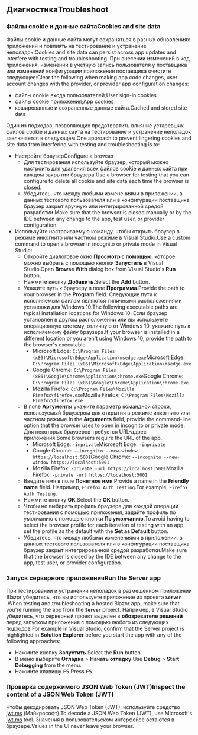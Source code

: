 ## <a name="troubleshoot"></a><span data-ttu-id="0d88d-101">Диагностика</span><span class="sxs-lookup"><span data-stu-id="0d88d-101">Troubleshoot</span></span>

### <a name="cookies-and-site-data"></a><span data-ttu-id="0d88d-102">Файлы cookie и данные сайта</span><span class="sxs-lookup"><span data-stu-id="0d88d-102">Cookies and site data</span></span>

<span data-ttu-id="0d88d-103">Файлы cookie и данные сайта могут сохраняться в разных обновлениях приложений и повлиять на тестирование и устранение неполадок.</span><span class="sxs-lookup"><span data-stu-id="0d88d-103">Cookies and site data can persist across app updates and interfere with testing and troubleshooting.</span></span> <span data-ttu-id="0d88d-104">При внесении изменений в код приложения, изменений в учетную запись пользователя у поставщика или изменений конфигурации приложения поставщика очистите следующее:</span><span class="sxs-lookup"><span data-stu-id="0d88d-104">Clear the following when making app code changes, user account changes with the provider, or provider app configuration changes:</span></span>

* <span data-ttu-id="0d88d-105">файлы cookie входа пользователей;</span><span class="sxs-lookup"><span data-stu-id="0d88d-105">User sign-in cookies</span></span>
* <span data-ttu-id="0d88d-106">файлы cookie приложения;</span><span class="sxs-lookup"><span data-stu-id="0d88d-106">App cookies</span></span>
* <span data-ttu-id="0d88d-107">кэшированные и сохраненные данные сайта.</span><span class="sxs-lookup"><span data-stu-id="0d88d-107">Cached and stored site data</span></span>

<span data-ttu-id="0d88d-108">Один из подходов, позволяющих предотвратить влияние устаревших файлов cookie и данных сайта на тестирование и устранение неполадок заключается в следующем:</span><span class="sxs-lookup"><span data-stu-id="0d88d-108">One approach to prevent lingering cookies and site data from interfering with testing and troubleshooting is to:</span></span>

* <span data-ttu-id="0d88d-109">Настройте браузер</span><span class="sxs-lookup"><span data-stu-id="0d88d-109">Configure a browser</span></span>
  * <span data-ttu-id="0d88d-110">Для тестирования используйте браузер, который можно настроить для удаления всех файлов cookie и данных сайта при каждом закрытии браузера.</span><span class="sxs-lookup"><span data-stu-id="0d88d-110">Use a browser for testing that you can configure to delete all cookie and site data each time the browser is closed.</span></span>
  * <span data-ttu-id="0d88d-111">Убедитесь, что между любыми изменениями в приложении, в данных тестового пользователя или в конфигурации поставщика браузер закрыт вручную или интегрированной средой разработки.</span><span class="sxs-lookup"><span data-stu-id="0d88d-111">Make sure that the browser is closed manually or by the IDE between any change to the app, test user, or provider configuration.</span></span>
* <span data-ttu-id="0d88d-112">Используйте настраиваемую команду, чтобы открыть браузер в режиме инкогнито или частном режиме в Visual Studio:</span><span class="sxs-lookup"><span data-stu-id="0d88d-112">Use a custom command to open a browser in incognito or private mode in Visual Studio:</span></span>
  * <span data-ttu-id="0d88d-113">Откройте диалоговое окно **Просмотр с помощью**, которое можно выбрать с помощью кнопки **Запустить** в Visual Studio.</span><span class="sxs-lookup"><span data-stu-id="0d88d-113">Open **Browse With** dialog box from Visual Studio's **Run** button.</span></span>
  * <span data-ttu-id="0d88d-114">Нажмите кнопку **Добавить**.</span><span class="sxs-lookup"><span data-stu-id="0d88d-114">Select the **Add** button.</span></span>
  * <span data-ttu-id="0d88d-115">Укажите путь к браузеру в поле **Программа**.</span><span class="sxs-lookup"><span data-stu-id="0d88d-115">Provide the path to your browser in the **Program** field.</span></span> <span data-ttu-id="0d88d-116">Следующие пути к исполняемым файлам являются типичными расположениями установки для Windows 10.</span><span class="sxs-lookup"><span data-stu-id="0d88d-116">The following executable paths are typical installation locations for Windows 10.</span></span> <span data-ttu-id="0d88d-117">Если браузер установлен в другом расположении или вы используете операционную систему, отличную от Windows 10, укажите путь к исполняемому файлу браузера.</span><span class="sxs-lookup"><span data-stu-id="0d88d-117">If your browser is installed in a different location or you aren't using Windows 10, provide the path to the browser's executable.</span></span>
    * <span data-ttu-id="0d88d-118">Microsoft Edge: `C:\Program Files (x86)\Microsoft\Edge\Application\msedge.exe`</span><span class="sxs-lookup"><span data-stu-id="0d88d-118">Microsoft Edge: `C:\Program Files (x86)\Microsoft\Edge\Application\msedge.exe`</span></span>
    * <span data-ttu-id="0d88d-119">Google Chrome: `C:\Program Files (x86)\Google\Chrome\Application\chrome.exe`</span><span class="sxs-lookup"><span data-stu-id="0d88d-119">Google Chrome: `C:\Program Files (x86)\Google\Chrome\Application\chrome.exe`</span></span>
    * <span data-ttu-id="0d88d-120">Mozilla Firefox: `C:\Program Files\Mozilla Firefox\firefox.exe`</span><span class="sxs-lookup"><span data-stu-id="0d88d-120">Mozilla Firefox: `C:\Program Files\Mozilla Firefox\firefox.exe`</span></span>
  * <span data-ttu-id="0d88d-121">В поле **Аргументы** укажите параметр командной строки, используемый браузером для открытия в режиме инкогнито или частном режиме.</span><span class="sxs-lookup"><span data-stu-id="0d88d-121">In the **Arguments** field, provide the command-line option that the browser uses to open in incognito or private mode.</span></span> <span data-ttu-id="0d88d-122">Для некоторых браузеров требуется URL-адрес приложения.</span><span class="sxs-lookup"><span data-stu-id="0d88d-122">Some browsers require the URL of the app.</span></span>
    * <span data-ttu-id="0d88d-123">Microsoft Edge: `-inprivate`</span><span class="sxs-lookup"><span data-stu-id="0d88d-123">Microsoft Edge: `-inprivate`</span></span>
    * <span data-ttu-id="0d88d-124">Google Chrome: `--incognito --new-window https://localhost:5001`</span><span class="sxs-lookup"><span data-stu-id="0d88d-124">Google Chrome: `--incognito --new-window https://localhost:5001`</span></span>
    * <span data-ttu-id="0d88d-125">Mozilla Firefox: `-private -url https://localhost:5001`</span><span class="sxs-lookup"><span data-stu-id="0d88d-125">Mozilla Firefox: `-private -url https://localhost:5001`</span></span>
  * <span data-ttu-id="0d88d-126">Введите имя в поле **Понятное имя**.</span><span class="sxs-lookup"><span data-stu-id="0d88d-126">Provide a name in the **Friendly name** field.</span></span> <span data-ttu-id="0d88d-127">Например, `Firefox Auth Testing`.</span><span class="sxs-lookup"><span data-stu-id="0d88d-127">For example, `Firefox Auth Testing`.</span></span>
  * <span data-ttu-id="0d88d-128">Нажмите кнопку **ОК**.</span><span class="sxs-lookup"><span data-stu-id="0d88d-128">Select the **OK** button.</span></span>
  * <span data-ttu-id="0d88d-129">Чтобы не выбирать профиль браузера для каждой операции тестирования с помощью приложения, задайте профиль по умолчанию с помощью кнопки **По умолчанию**.</span><span class="sxs-lookup"><span data-stu-id="0d88d-129">To avoid having to select the browser profile for each iteration of testing with an app, set the profile as the default with the **Set as Default** button.</span></span>
  * <span data-ttu-id="0d88d-130">Убедитесь, что между любыми изменениями в приложении, в данных тестового пользователя или в конфигурации поставщика браузер закрыт интегрированной средой разработки.</span><span class="sxs-lookup"><span data-stu-id="0d88d-130">Make sure that the browser is closed by the IDE between any change to the app, test user, or provider configuration.</span></span>

### <a name="run-the-server-app"></a><span data-ttu-id="0d88d-131">Запуск серверного приложения</span><span class="sxs-lookup"><span data-stu-id="0d88d-131">Run the Server app</span></span>

<span data-ttu-id="0d88d-132">При тестировании и устранении неполадок в размещенном приложении Blazor убедитесь, что вы используете приложение из проекта **`Server`** .</span><span class="sxs-lookup"><span data-stu-id="0d88d-132">When testing and troubleshooting a hosted Blazor app, make sure that you're running the app from the **`Server`** project.</span></span> <span data-ttu-id="0d88d-133">Например, в Visual Studio убедитесь, что серверный проект выделен в **обозревателе решений** перед запуском приложения с помощью любого из следующих подходов:</span><span class="sxs-lookup"><span data-stu-id="0d88d-133">For example in Visual Studio, confirm that the Server project is highlighted in **Solution Explorer** before you start the app with any of the following approaches:</span></span>

* <span data-ttu-id="0d88d-134">Нажмите кнопку **Запустить**.</span><span class="sxs-lookup"><span data-stu-id="0d88d-134">Select the **Run** button.</span></span>
* <span data-ttu-id="0d88d-135">В меню выберите **Отладка** > **Начать отладку**.</span><span class="sxs-lookup"><span data-stu-id="0d88d-135">Use **Debug** > **Start Debugging** from the menu.</span></span>
* <span data-ttu-id="0d88d-136">Нажмите клавишу <kbd>F5</kbd>.</span><span class="sxs-lookup"><span data-stu-id="0d88d-136">Press <kbd>F5</kbd>.</span></span>

### <a name="inspect-the-content-of-a-json-web-token-jwt"></a><span data-ttu-id="0d88d-137">Проверка содержимого JSON Web Token (JWT)</span><span class="sxs-lookup"><span data-stu-id="0d88d-137">Inspect the content of a JSON Web Token (JWT)</span></span>

<span data-ttu-id="0d88d-138">Чтобы декодировать JSON Web Token (JWT), используйте средство [jwt.ms](https://jwt.ms/) (Майкрософт).</span><span class="sxs-lookup"><span data-stu-id="0d88d-138">To decode a JSON Web Token (JWT), use Microsoft's [jwt.ms](https://jwt.ms/) tool.</span></span> <span data-ttu-id="0d88d-139">Значения в пользовательском интерфейсе остаются в браузере.</span><span class="sxs-lookup"><span data-stu-id="0d88d-139">Values in the UI never leave your browser.</span></span>
